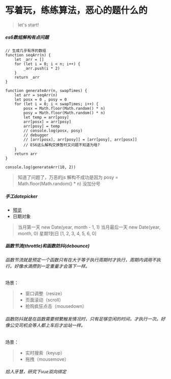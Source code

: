 # 写着玩，练练算法，恶心的题什么的
>
>let's start!
>

##### es6数组解构有点问题
```
// 生成几乎有序的数组
function seqArr(n) {
    let _arr = []
    for (let i = 0; i < n; i++) {
        _arr.push(i * 2)
    }
    return _arr
}

function generateArr(n, swapTimes) {
    let arr = seqArr(n)
    let posx = 0 , posy = 0
    for (let i = 0; i < swapTimes; i++) {
        posx = Math.floor(Math.random() * n)
        posy = Math.floor(Math.random() * n)
        let temp = arr[posy]
        arr[posx] = arr[posy]
        arr[posy] = temp
        // console.log(posx, posy)
        // debugger
        // [arr[posx], arr[posy]] = [arr[posy], arr[posx]]
        // ES6这么解构交换暂时又问题不知道为啥?
    }
    return arr
}

console.log(generateArr(10, 2))
```
> 知道了问题了，万恶的js
> 解构不成功是因为 posy = Math.floor(Math.random() * n) 没加分号

##### 手工datepicker
* [预览](https://zouhangwithsweet.github.io/xiezhewan/)
* 日期对象
> 当月第一天 new Date(year, month - 1, 1)
> 当月最后一天 new Date(year, month, 0)
> 星期1到日 [1, 2, 3, 4, 5, 6, 0]
##### 函数节流(throttle)和函数防抖(debounce)

###### 函数节流就是预定一个函数只有在大于等于执行周期时才执行，周期内调用不执行。好像水滴攒到一定重量才会落下一样。
场景：
> * 窗口调整（resize）
> * 页面滚动（scroll）
> * 抢购疯狂点击（mousedown）

###### 函数防抖就是在函数需要频繁触发情况时，只有足够空闲的时间，才执行一次。好像公交司机会等人都上车后才出站一样。
场景：
> * 实时搜索（keyup）
> * 拖拽（mousemove）

###### 拾人牙慧，研究下vue双向绑定